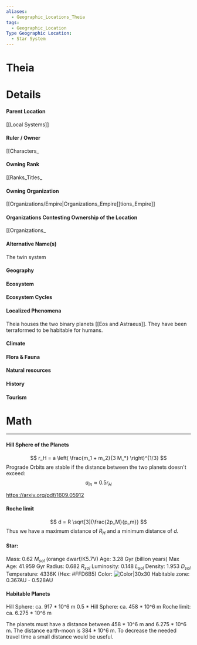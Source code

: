 ```yaml
---
aliases:
  - Geographic_Locations_Theia
tags:
  - Geographic_Location
Type Geographic Location:
  - Star System
---
```

# Theia



# Details
#### Parent Location
[[Local Systems]]
#### Ruler / Owner
[[Characters_
#### Owning Rank
[[Ranks_Titles_
#### Owning Organization
[[Organizations/Empire|Organizations_Empire]]tions_Empire]]
#### Organizations Contesting Ownership of the Location
[[Organizations_
#### Alternative Name(s)
The twin system
#### Geography
#### Ecosystem
#### Ecosystem Cycles
#### Localized Phenomena
Theia houses the two binary planets [[Eos and Astraeus]]. They have been terraformed to be habitable for humans.
#### Climate
#### Flora & Fauna
#### Natural resources
#### History
#### Tourism

# Math
---

#### Hill Sphere of the Planets
$$
r_H = a \left( \frac{m_1 + m_2}{3 M_*} \right)^{1/3}
$$
Prograde Orbits are stable if the distance between the two planets doesn't exceed:
$$
a_{in} ≈ 0.5r_H
$$

https://arxiv.org/pdf/1609.05912
#### Roche limit

$$
d = R \sqrt[3]{\frac{2p_M}{p_m}}
$$
Thus we have a maximum distance of $R_H$ and a minimum distance of $d$.

#### Star:
Mass: 0.62 $M_{sol}$ (orange dwarf/K5.7V)
Age: 3.28 Gyr (billion years)
Max Age: 41.959 Gyr
Radius: 0.682 $R_{sol}$
Luminosity: 0.148 $L_{sol}$
Density: 1.953 $D_{sol}$
Temperature: 4336K (Hex: \#FFD6B5)
Color: ![Color|30x30](https://convertingcolors.com/plain-FFD6B5.svg)
Habitable zone: 0.367AU - 0.528AU

#### Habitable Planets
Hill Sphere: ca. 917 * 10^6 m
0.5 * Hill Sphere: ca. 458 * 10^6 m
Roche limit: ca. 6.275 * 10^6 m

The planets must have a distance between 458 * 10^6 m and 6.275 * 10^6 m.
The distance earth-moon is 384 * 10^6 m. To decrease the needed travel time a small distance would be useful.
